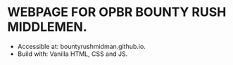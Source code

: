 # WEBPAGE FOR OPBR BOUNTY RUSH MIDDLEMEN.

- Accessible at: bountyrushmidman.github.io.
- Build with: Vanilla HTML, CSS and JS.
